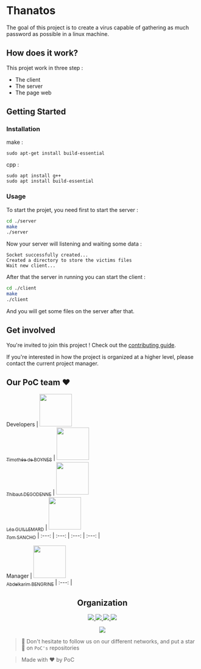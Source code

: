 # Thanatos

The goal of this project is to create a virus capable of gathering as much password as possible in a linux machine.

## How does it work?

This projet work in three step :
- The client
- The server
- The page web

## Getting Started

### Installation

make :
```
sudo apt-get install build-essential
```
cpp : 
```
sudo apt install g++
sudo apt install build-essential
```

### Usage

To start the projet, you need first to start the server :
```bash
cd ./server
make
./server
```

Now your server will listening and waiting some data :
```
Socket successfully created...
Created a directory to store the victims files
Wait new client...
```
After that the server in running you can start the client :
```bash
cd ./client
make
./client
```

And you will get some files on the server after that.


## Get involved

You're invited to join this project ! Check out the [contributing guide](./CONTRIBUTING.md).

If you're interested in how the project is organized at a higher level, please contact the current project manager.

## Our PoC team :heart:

Developers
| [<img src="https://github.com/HKtueur1.png?size=85" width=85><br><sub>Timothée de BOYNES</sub>](https://github.com/HKtueur1) | [<img src="https://github.com/Tipbs.png?size=85" width=85><br><sub>Thibaut DEGODENNE</sub>](https://github.com/Tipbs) | [<img src="https://github.com/Steci.png?size=85" width=85><br><sub>Léa GUILLEMARD</sub>](https://github.com/Steci) | [<img src="https://github.com/Nestyles.png?size=85" width=85><br><sub>Tom SANCHO</sub>](https://github.com/Nestyles)
| :---: | :---: | :---: | :---: | 

Manager
| [<img src="https://github.com/AbdelkarimBENGRINE.png?size=85" width=85><br><sub>Abdelkarim BENGRINE</sub>](https://github.com/AbdelkarimBENGRINE)
| :---: |

<h2 align=center>
Organization
</h2>

<p align='center'>
    <a href="https://www.linkedin.com/company/pocinnovation/mycompany/">
        <img src="https://img.shields.io/badge/LinkedIn-0077B5?style=for-the-badge&logo=linkedin&logoColor=white">
    </a>
    <a href="https://www.instagram.com/pocinnovation/">
        <img src="https://img.shields.io/badge/Instagram-E4405F?style=for-the-badge&logo=instagram&logoColor=white">
    </a>
    <a href="https://twitter.com/PoCInnovation">
        <img src="https://img.shields.io/badge/Twitter-1DA1F2?style=for-the-badge&logo=twitter&logoColor=white">
    </a>
    <a href="https://discord.com/invite/Yqq2ADGDS7">
        <img src="https://img.shields.io/badge/Discord-7289DA?style=for-the-badge&logo=discord&logoColor=white">
    </a>
</p>
<p align=center>
    <a href="https://www.poc-innovation.fr/">
        <img src="https://img.shields.io/badge/WebSite-1a2b6d?style=for-the-badge&logo=GitHub Sponsors&logoColor=white">
    </a>
</p>

> :rocket: Don't hesitate to follow us on our different networks, and put a star 🌟 on `PoC's` repositories

> Made with :heart: by PoC
